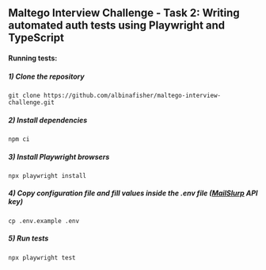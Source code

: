 ## Maltego Interview Challenge - Task 2: Writing automated auth tests using Playwright and TypeScript

#### Running tests:

##### 1) Clone the repository

`git clone https://github.com/albinafisher/maltego-interview-challenge.git`

##### 2) Install dependencies

`npm ci`

##### 3) Install Playwright browsers

`npx playwright install`

##### 4) Copy configuration file and fill values inside the .env file ([MailSlurp](https://www.mailslurp.com/) API key)

`cp .env.example .env`

##### 5) Run tests

`npx playwright test`
